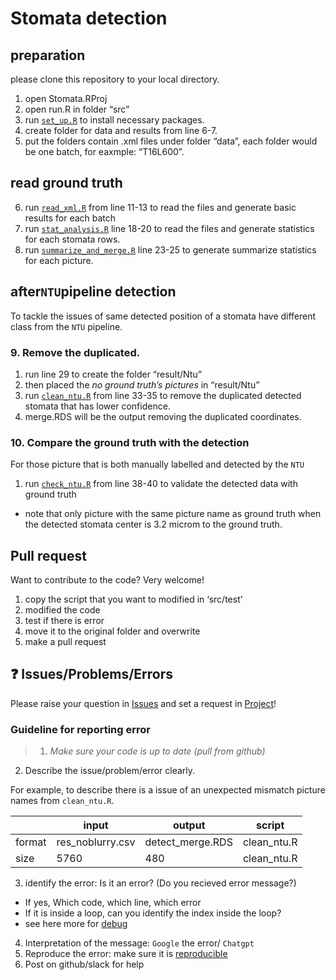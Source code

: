 
<!-- README.md is generated from README.Rmd. Please edit that file -->

# Stomata detection

## preparation

please clone this repository to your local directory.

1.  open Stomata.RProj
2.  open run.R in folder “src”
3.  run
    [`set_up.R`](https://github.com/Illustratien/Stomata/blob/main/src/modules/set_up.R)
    to install necessary packages.
4.  create folder for data and results from line 6-7.
5.  put the folders contain .xml files under folder “data”, each folder
    would be one batch, for eaxmple: “T16L600”.

## read ground truth

6.  run
    [`read_xml.R`](https://github.com/Illustratien/Stomata/blob/main/src/modules/read_xml.R)
    from line 11-13 to read the files and generate basic results for
    each batch
7.  run
    [`stat_analysis.R`](https://github.com/Illustratien/Stomata/blob/main/src/modules/stat_analysis.R)
    line 18-20 to read the files and generate statistics for each
    stomata rows.
8.  run
    [`summarize_and_merge.R`](https://github.com/Illustratien/Stomata/blob/main/src/modules/summarize_and_merge.R)
    line 23-25 to generate summarize statistics for each picture.

## after`NTU`pipeline detection

To tackle the issues of same detected position of a stomata have
different class from the `NTU` pipeline.

### 9. Remove the duplicated.

1.  run line 29 to create the folder “result/Ntu”
2.  then placed the *no ground truth’s pictures* in “result/Ntu”
3.  run
    [`clean_ntu.R`](https://github.com/Illustratien/Stomata/blob/main/src/modules/check_ntu.R)
    from line 33-35 to remove the duplicated detected stomata that has
    lower confidence.
4.  merge.RDS will be the output removing the duplicated coordinates.

### 10. Compare the ground truth with the detection

For those picture that is both manually labelled and detected by the
`NTU`

1.  run
    [`check_ntu.R`](https://github.com/Illustratien/Stomata/blob/main/src/modules/clean_ntu.R)
    from line 38-40 to validate the detected data with ground truth

- note that only picture with the same picture name as ground truth when
  the detected stomata center is 3.2 microm to the ground truth.

## Pull request

Want to contribute to the code? Very welcome!

1.  copy the script that you want to modified in ‘src/test’
2.  modified the code
3.  test if there is error
4.  move it to the original folder and overwrite
5.  make a pull request

## ❓ Issues/Problems/Errors

Please raise your question in
[Issues](https://github.com/HU-IGPS/Photosynthesis-Yichen-Model/issues)
and set a request in
[Project](https://github.com/orgs/HU-IGPS/projects/3)!

### Guideline for reporting error

> 1.  *Make sure your code is up to date (pull from github)*

2.  Describe the issue/problem/error clearly.

For example, to describe there is a issue of an unexpected mismatch
picture names from `clean_ntu.R`.

|        | input            | output           | script      |
|--------|------------------|------------------|-------------|
| format | res_noblurry.csv | detect_merge.RDS | clean_ntu.R |
| size   | 5760             | 480              | clean_ntu.R |

3.  identify the error: Is it an error? (Do you recieved error message?)

- If yes, Which code, which line, which error
- If it is inside a loop, can you identify the index inside the loop?
- see here more for
  [debug](https://ericlippert.com/2014/03/05/how-to-debug-small-programs/)

4.  Interpretation of the message: `Google` the error/ `Chatgpt`
5.  Reproduce the error: make sure it is
    [reproducible](https://stackoverflow.com/help/minimal-reproducible-example)
6.  Post on github/slack for help
